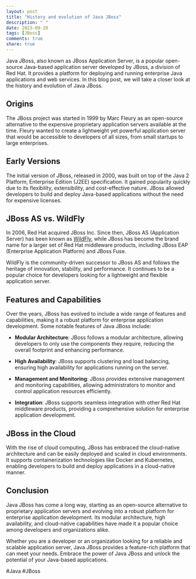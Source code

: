 ```yaml
---
layout: post
title: "History and evolution of Java JBoss"
description: " "
date: 2023-09-28
tags: [JBoss]
comments: true
share: true
---
```


Java JBoss, also known as JBoss Application Server, is a popular open-source Java-based application server developed by JBoss, a division of Red Hat. It provides a platform for deploying and running enterprise Java applications and web services. In this blog post, we will take a closer look at the history and evolution of Java JBoss.

## Origins

The JBoss project was started in 1999 by Marc Fleury as an open-source alternative to the expensive proprietary application servers available at the time. Fleury wanted to create a lightweight yet powerful application server that would be accessible to developers of all sizes, from small startups to large enterprises.

## Early Versions

The initial version of JBoss, released in 2000, was built on top of the Java 2 Platform, Enterprise Edition (J2EE) specification. It gained popularity quickly due to its flexibility, extensibility, and cost-effective nature. JBoss allowed developers to build and deploy Java-based applications without the need for expensive licenses.

## JBoss AS vs. WildFly

In 2006, Red Hat acquired JBoss Inc. Since then, JBoss AS (Application Server) has been known as [WildFly](https://www.wildfly.org/), while JBoss has become the brand name for a larger set of Red Hat middleware products, including JBoss EAP (Enterprise Application Platform) and JBoss Fuse.

WildFly is the community-driven successor to JBoss AS and follows the heritage of innovation, stability, and performance. It continues to be a popular choice for developers looking for a lightweight and flexible application server.

## Features and Capabilities

Over the years, JBoss has evolved to include a wide range of features and capabilities, making it a robust platform for enterprise application development. Some notable features of Java JBoss include:

- **Modular Architecture**: JBoss follows a modular architecture, allowing developers to only use the components they require, reducing the overall footprint and enhancing performance.

- **High Availability**: JBoss supports clustering and load balancing, ensuring high availability for applications running on the server.

- **Management and Monitoring**: JBoss provides extensive management and monitoring capabilities, allowing administrators to monitor and control application resources efficiently.

- **Integration**: JBoss supports seamless integration with other Red Hat middleware products, providing a comprehensive solution for enterprise application development.

## JBoss in the Cloud

With the rise of cloud computing, JBoss has embraced the cloud-native architecture and can be easily deployed and scaled in cloud environments. It supports containerization technologies like Docker and Kubernetes, enabling developers to build and deploy applications in a cloud-native manner.

## Conclusion

Java JBoss has come a long way, starting as an open-source alternative to proprietary application servers and evolving into a robust platform for enterprise application development. Its modular architecture, high availability, and cloud-native capabilities have made it a popular choice among developers and organizations alike.

Whether you are a developer or an organization looking for a reliable and scalable application server, Java JBoss provides a feature-rich platform that can meet your needs. Embrace the power of Java JBoss and unlock the potential of your Java-based applications.

#Java #JBoss